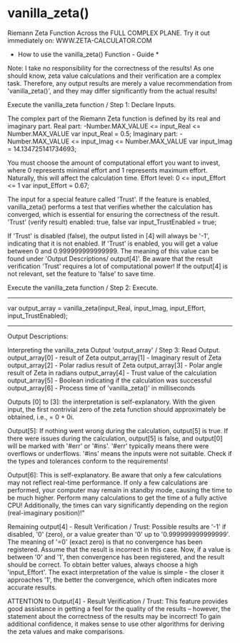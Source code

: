 # vanilla_zeta()
Riemann Zeta Function Across the FULL COMPLEX PLANE.
Try it out immediately on: WWW.ZETA-CALCULATOR.COM

* How to use the vanilla_zeta() Function - Guide *

Note: I take no responsibility for the correctness of the results! As one should know, zeta value calculations and their verification are a complex task. Therefore, any output results are merely a value recommendation from 'vanilla_zeta()', and they may differ significantly from the actual results!

Execute the vanilla_zeta function / Step 1: Declare Inputs.

The complex part of the Riemann Zeta function is defined by its real and imaginary part.
Real part:      -Number.MAX_VALUE <= input_Real <= Number.MAX_VALUE
var input_Real = 0.5;
Imaginary part: -Number.MAX_VALUE <= input_Imag <= Number.MAX_VALUE
var input_Imag = 14.134725141734693;

You must choose the amount of computational effort you want to invest, where 0 represents minimal effort and 1 represents maximum effort.
Naturally, this will affect the calculation time.
Effort level:   0 <= input_Effort <= 1
var input_Effort = 0.67;

The input for a special feature called 'Trust'.
If the feature is enabled, vanilla_zeta() performs a test that verifies whether the calculation has converged, which is essential for ensuring the correctness of the result.
'Trust' (verify result) enabled: true, false
var input_TrustEnabled = true;

If 'Trust' is disabled (false), the output listed in [4] will always be '-1', indicating that it is not enabled.
If 'Trust' is enabled, you will get a value between 0 and 0.999999999999999. The meaning of this value can be found under 'Output Descriptions/ output[4]'.
Be aware that the result verification 'Trust' requires a lot of computational power! If the output[4] is not relevant, set the feature to 'false' to save time.

Execute the vanilla_zeta function / Step 2: Execute.
***    ***    ***
var output_array = vanilla_zeta(input_Real, input_Imag, input_Effort, input_TrustEnabled);
***    ***    ***

Output Descriptions:

Interpreting the vanilla_zeta Output 'output_array' / Step 3: Read Output.
output_array[0] - result of Zeta
output_array[1] - Imaginary result of Zeta
output_array[2] - Polar radius result of Zeta
output_array[3] - Polar angle result of Zeta in radians
output_array[4] - Trust value of the calculation
output_array[5] - Boolean indicating if the calculation was successful
output_array[6] - Process time of 'vanilla_zeta()' in milliseconds

Outputs [0] to [3]:
the interpretation is self-explanatory.
With the given input, the first nontrivial zero of the zeta function should approximately be obtained, i.e., = 0 + 0i.

Output[5]:
If nothing went wrong during the calculation, output[5] is true.
If there were issues during the calculation, output[5] is false, and output[0] will be marked with '#err' or '#ins'. '#err' typically means there were overflows or underflows. '#ins' means the inputs were not suitable. Check if the types and tolerances conform to the requirements!

Output[6]:
This is self-explanatory. Be aware that only a few calculations may not reflect real-time performance. If only a few calculations are performed, your computer may remain in standby mode, causing the time to be much higher. Perform many calculations to get the time of a fully active CPU!
Additionally, the times can vary significantly depending on the region (real-imaginary position)!"

Remaining output[4] - Result Verification / Trust:
Possible results are '-1' if disabled, '0' (zero), or a value greater than '0' up to '0.999999999999999'.
The meaning of '=0' (exact zero) is that no convergence has been registered. Assume that the result is incorrect in this case.
Now, if a value is between '0' and '1', then convergence has been registered, and the result should be correct. To obtain better values, always choose a high 'input_Effort'.
The exact interpretation of the value is simple - the closer it approaches '1', the better the convergence, which often indicates more accurate results.

ATTENTION to Output[4] - Result Verification / Trust:
This feature provides good assistance in getting a feel for the quality of the results – however, the statement about the correctness of the results may be incorrect! To gain additional confidence, it makes sense to use other algorithms for deriving the zeta values and make comparisons.
